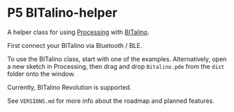 # P5 BITalino-helper

A helper class for using [Processing](https://processing.org) with [BITalino](http://bitalino.com/en/).

First connect your BITalino via Bluetooth / BLE.

To use the BITalino class, start with one of the examples. Alternatively, open a new sketch in Processing, then drag and drop `Bitalino.pde` from the `dist` folder onto the window.

Currently, BITalino Revolution is supported.

See `VERSIONS.md` for more info about the roadmap and planned features.
